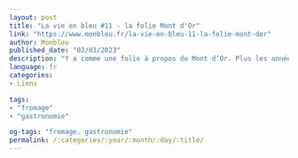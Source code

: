 ```yaml
---
layout: post
title: "La vie en bleu #11 - la folie Mont d'Or"
link: "https://www.monbleu.fr/la-vie-en-bleu-11-la-folie-mont-dor"
author: Monbleu
published_date: "02/03/2023"
description: "Y a comme une folie à propos du Mont d’Or. Plus les années passent, plus on nous en demande. La production restant limitée, parfois ça coince au niveau appro, ne nous en voulez pas, c’est la dure loi de la nature. Mais alors pourquoi cette folie, pourquoi vous en raffolez, pourquoi vous vous montez le bourrichon au sujet de ce satané fromage… ? Voilà 3-4 raisons et une analyse scientifique poussée."
language: fr
categories:
- Liens

tags:
- "fromage"
- "gastronomie"

og-tags: "fromage, gastronomie"
permalink: /:categories/:year/:month/:day/:title/
---
```

